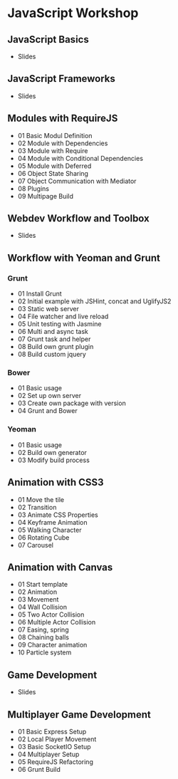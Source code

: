 # JavaScript Workshop 


## JavaScript Basics

*  Slides

## JavaScript Frameworks

*  Slides

## Modules with RequireJS

* 01 Basic Modul Definition
* 02 Module with Dependencies
* 03 Module with Require
* 04 Module with Conditional Dependencies
* 05 Module with Deferred
* 06 Object State Sharing
* 07 Object Communication with Mediator
* 08 Plugins
* 09 Multipage Build

## Webdev Workflow and Toolbox

* Slides

## Workflow with Yeoman and Grunt

### Grunt

* 01 Install Grunt
* 02 Initial example with JSHint, concat and UglifyJS2
* 03 Static web server
* 04 File watcher and live reload
* 05 Unit testing with Jasmine
* 06 Multi and async task
* 07 Grunt task and helper
* 08 Build own grunt plugin
* 08 Build custom jquery

### Bower

* 01 Basic usage
* 02 Set up own server
* 03 Create own package with version
* 04 Grunt and Bower

### Yeoman

* 01 Basic usage
* 02 Build own generator
* 03 Modify build process

## Animation with CSS3

* 01 Move the tile
* 02 Transition
* 03 Animate CSS Properties
* 04 Keyframe Animation
* 05 Walking Character
* 06 Rotating Cube
* 07 Carousel

## Animation with Canvas

* 01 Start template
* 02 Animation
* 03 Movement
* 04 Wall Collision
* 05 Two Actor Collision
* 06 Multiple Actor Collision
* 07 Easing, spring
* 08 Chaining balls
* 09 Character animation
* 10 Particle system

## Game Development

*  Slides

## Multiplayer Game Development

* 01 Basic Express Setup
* 02 Local Player Movement
* 03 Basic SocketIO Setup
* 04 Multiplayer Setup 
* 05 RequireJS Refactoring
* 06 Grunt Build




